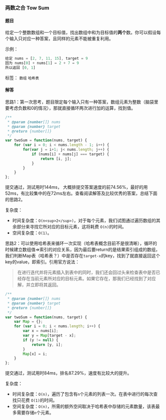 ### 两数之合 Tow Sum

#### 题目

给定一个整数数组和一个目标值，找出数组中和为目标值的**两个**数。你可以假设每个输入只对应一种答案，且同样的元素不能被重复利用。

示例：

```javascript
给定 nums = [2, 7, 11, 15], target = 9
因为 nums[0] + nums[1] = 2 + 7 = 9
所以返回 [0, 1]
```

标签： `数组` `哈希表`

#### 解答

思路1：第一次思考，题目限定每个输入只有一种答案，数组元素为整数（脑袋里要考虑负数和0的情况），那就直接循环两次进行加的运算，找到值。

```javascript
/**
 * @param {number[]} nums
 * @param {number} target
 * @return {number[]}
 */
var twoSum = function(nums, target) {
    for (var i = 0; i < nums.length - 1; i++) {
        for(var j = i+1; j< nums.length; j++) {
            if (nums[i] + nums[j] === target) {
                return [i, j];
            }
        }
    }
};
```

提交通过，测试用时144ms，	大概排提交答案速度的前74.56%，最好的用52ms，有比较集中的在72ms左右。查看阅读解答及比较优秀的答案，总结下面的思路2。

复杂度：

- 时间复杂度：`O(n<sup>2</sup>)`，对于每个元素，我们试图通过遍历数组的其余部分来寻找它所对应的目标元素，这将耗费 `O(n)`的时间。
- 空间复杂度：`O(1)`。

思路2：可以使用哈希表来循环一次实现（哈希表概念目前不是很清晰），循环的时候建立数组值=>索引的对应关系，因为最后要return的是结果索引组成的数组，我们判断Map表（哈希表？）中是否存在`target-x`的key，找到了就直接返回这个key的value，即索引。引用官方说法：

> 在进行迭代并将元素插入到表中的同时，我们还会回过头来检查表中是否已经存在当前元素所对应的目标元素。如果它存在，那我们已经找到了对应解，并立即将其返回。 

```javascript
/**
 * @param {number[]} nums
 * @param {number} target
 * @return {number[]}
 */
var twoSum = function(nums, target) {
    var Map = {};
    for (var i = 0; i < nums.length; i++) {
        var x = nums[i];
        var y = Map[target - x];
        if (y != null) {
            return [y, i];
        }
  		Map[x] = i;
    }
};
```

提交通过，测试用时84ms，排名87.29%，速度有比较大的提升。

复杂度：

- 时间复杂度：`O(n)`，遍历了包含有`n`个元素的列表一次。在表中进行的每次查找只花费 `O(1)`的时间。 
- 空间复杂度：`O(n)`，所需的额外空间取决于哈希表中存储的元素数量，该表最多需要存储`n`个元素。 